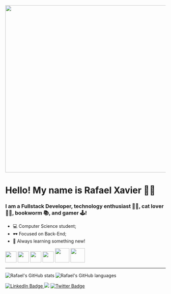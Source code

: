 <img src="https://github.com/rafaelxvr/rafaelxvr/assets/78372916/9c85e0c5-093d-4304-9881-bdefc95beb20" width="525px" align="center">

# Hello! My name is Rafael Xavier 🐱‍💻
### I am a Fullstack Developer, technology enthusiast 👨‍💻, cat lover 🐱‍👤, bookworm 📚, and gamer 🕹!

- 💻 Computer Science student;
- 🕶 Focused on Back-End;
- 🌱 Always learning something new!

<div> 
  <img src="https://cdn.jsdelivr.net/gh/devicons/devicon/icons/spring/spring-original.svg" width="35px"/>
  <img src="https://cdn.jsdelivr.net/gh/devicons/devicon/icons/java/java-original.svg" width="35px"/>
  <img src="https://cdn.jsdelivr.net/gh/devicons/devicon/icons/sqldeveloper/sqldeveloper-original.svg" width="35px"/>
  <img src="https://cdn.jsdelivr.net/gh/devicons/devicon/icons/react/react-original-wordmark.svg" width="35px"/>
  <img src="https://cdn.jsdelivr.net/gh/devicons/devicon/icons/html5/html5-original.svg" width="45px"/>
  <img src="https://cdn.jsdelivr.net/gh/devicons/devicon/icons/csharp/csharp-original.svg" width="45px"/>
</div>

---
![Rafael's GitHub stats](https://github-readme-stats.vercel.app/api?username=rafaelxvr&show_icons=true&theme=radical)
![Rafael's GitHub languages](https://github-readme-stats.vercel.app/api/top-langs/?username=rafaelxvr&layout=compact&theme=radical&count-private=true)

<div id="badges">
  <a href = "https://github.com/rafaelxvr">
    <img src="https://img.shields.io/badge/LinkedIn-blue?style=for-the-badge&logo=linkedin&logoColor=white" alt="LinkedIn Badge"/>
  </a>
  <a href="https://instagram.com/rafaelxvr" target="_blank"><img src="https://img.shields.io/badge/-Instagram-%23E4405F?style=for-the-badge&logo=instagram&logoColor=white" target="_blank"></a>
  <a href = "[https://github.com/rafaelxvr](https://twitter.com/dangeroumasters)">
    <img src="https://img.shields.io/badge/Twitter-blue?style=for-the-badge&logo=twitter&logoColor=white" alt="Twitter Badge"/>
  </a>
</div>
